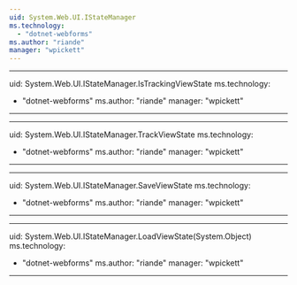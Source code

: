 ```yaml
---
uid: System.Web.UI.IStateManager
ms.technology: 
  - "dotnet-webforms"
ms.author: "riande"
manager: "wpickett"
---
```


---
uid: System.Web.UI.IStateManager.IsTrackingViewState
ms.technology: 
  - "dotnet-webforms"
ms.author: "riande"
manager: "wpickett"
---

---
uid: System.Web.UI.IStateManager.TrackViewState
ms.technology: 
  - "dotnet-webforms"
ms.author: "riande"
manager: "wpickett"
---

---
uid: System.Web.UI.IStateManager.SaveViewState
ms.technology: 
  - "dotnet-webforms"
ms.author: "riande"
manager: "wpickett"
---

---
uid: System.Web.UI.IStateManager.LoadViewState(System.Object)
ms.technology: 
  - "dotnet-webforms"
ms.author: "riande"
manager: "wpickett"
---

